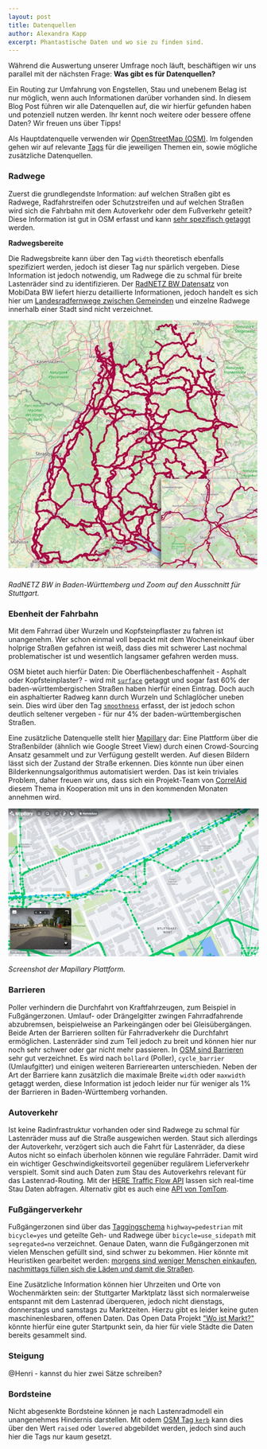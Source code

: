 ```yaml
---
layout: post
title: Datenquellen
author: Alexandra Kapp
excerpt: Phantastische Daten und wo sie zu finden sind.
---
```


Während die Auswertung unserer Umfrage noch läuft, beschäftigen wir uns parallel mit der nächsten Frage: 
**Was gibt es für Datenquellen?** 

Ein Routing zur Umfahrung von Engstellen, Stau und unebenem Belag ist nur möglich, wenn auch Informationen darüber vorhanden sind. In diesem Blog Post führen wir alle Datenquellen auf, die wir hierfür gefunden haben und potenziell nutzen werden. 
Ihr kennt noch weitere oder bessere offene Daten? Wir freuen uns über Tipps!

Als Hauptdatenquelle verwenden wir [OpenStreetMap (OSM)](https://www.openstreetmap.de/). Im folgenden gehen wir auf relevante [Tags](https://wiki.openstreetmap.org/wiki/Tags) für die jeweiligen Themen ein, sowie mögliche zusätzliche Datenquellen.

### Radwege

Zuerst die grundlegendste Information: auf welchen Straßen gibt es Radwege, Radfahrstreifen oder Schutzstreifen und auf welchen Straßen wird sich die Fahrbahn mit dem Autoverkehr oder dem Fußverkehr geteilt? Diese Information ist gut in OSM erfasst und kann [sehr spezifisch getaggt](https://wiki.openstreetmap.org/wiki/DE:Key:cycleway) werden.

**Radwegsbereite**

Die Radwegsbreite kann über den Tag `width` theoretisch ebenfalls spezifiziert werden, jedoch ist dieser Tag nur spärlich vergeben. Diese Information ist jedoch notwendig, um Radwege die zu schmal für breite Lastenräder sind zu identifizieren. 
Der [RadNETZ BW Datensatz](https://www.mobidata-bw.de/dataset/radnetz-bw) von MobiData BW liefert hierzu detaillierte Informationen, jedoch handelt es sich hier um [Landesradfernwege zwischen Gemeinden](https://www.aktivmobil-bw.de/radverkehr/radnetz/das-radnetz/) und einzelne Radwege innerhalb einer Stadt sind nicht verzeichnet.

![RadNETZ BW in Baden-Württemberg und Zoom auf den Ausschnitt für Stuttgart.](/assets/images/RadNETZ.jpg)

*RadNETZ BW in Baden-Württemberg und Zoom auf den Ausschnitt für Stuttgart.*

### Ebenheit der Fahrbahn

Mit dem Fahrrad über Wurzeln und Kopfsteinpflaster zu fahren ist unangenehm. Wer schon einmal voll bepackt mit dem Wocheneinkauf über holprige Straßen gefahren ist weiß, dass dies mit schwerer Last nochmal problematischer ist und wesentlich langsamer gefahren werden muss.

OSM bietet auch hierfür Daten: Die Oberflächenbeschaffenheit - Asphalt oder Kopfsteinplaster? - wird mit [`surface`](https://wiki.openstreetmap.org/wiki/DE:Key:surface) getaggt und sogar fast 60% der baden-württembergischen Straßen haben hierfür einen Eintrag. Doch auch ein asphaltierter Radweg kann durch Wurzeln und Schlaglöcher uneben sein. Dies wird über den Tag [`smoothness`](https://wiki.openstreetmap.org/wiki/DE:Key:smoothness) erfasst, der ist jedoch schon deutlich seltener    vergeben - für nur 4% der baden-württembergischen Straßen.

Eine zusätzliche Datenquelle stellt hier [Mapillary](https://www.mapillary.com/) dar: Eine Plattform über die Straßenbilder (ähnlich wie Google Street View) durch einen Crowd-Sourcing Ansatz gesammelt und zur Verfügung gestellt werden. Auf diesen Bildern lässt sich der Zustand der Straße erkennen. Dies könnte nun über einen Bilderkennungsalgorithmus automatisiert werden. Das ist kein triviales Problem, daher freuen wir uns, dass sich ein Projekt-Team von [CorrelAid](https://correlaid.org) diesem Thema in Kooperation mit uns in den kommenden Monaten annehmen wird.  

![MapilScreenshot der Mapillary Plattform](/assets/images/mapillary_screenshot.jpg)

*Screenshot der Mapillary Plattform.*


### Barrieren

Poller verhindern die Durchfahrt von Kraftfahrzeugen, zum Beispiel in Fußgängerzonen. Umlauf- oder Drängelgitter zwingen Fahrradfahrende abzubremsen, beispielweise an Parkeingängen oder bei Gleisübergängen. Beide Arten der Barrieren sollten für Fahrradverkehr die Durchfahrt ermöglichen. Lastenräder sind zum Teil jedoch zu breit und können hier nur noch sehr schwer oder gar nicht mehr passieren.
In [OSM sind Barrieren](https://wiki.openstreetmap.org/wiki/DE:Key:barrier) sehr gut verzeichnet. Es wird nach `bollard` (Poller), `cycle_barrier` (Umlaufgitter) und einigen weiteren Barrierearten unterschieden. Neben der Art der Barriere kann zusätzlich die maximale Breite `width` oder `maxwidth` getaggt werden, diese Information ist jedoch leider nur für weniger als 1% der Barrieren in Baden-Württemberg vorhanden.

### Autoverkehr

Ist keine Radinfrastruktur vorhanden oder sind Radwege zu schmal für Lastenräder muss auf die Straße ausgewichen werden. Staut sich allerdings der Autoverkehr, verzögert sich auch die Fahrt für Lastenräder, da diese Autos nicht so einfach überholen können wie reguläre Fahrräder. Damit wird ein wichtiger Geschwindigkeitsvorteil gegenüber regulärem Lieferverkehr verspielt. Somit sind auch Daten zum Stau des Autoverkehrs relevant für das Lastenrad-Routing.
Mit der [HERE Traffic Flow API](https://developer.here.com/documentation/traffic/dev_guide/topics_v6.1/example-flow.html) lassen sich real-time Stau Daten abfragen. 
Alternativ gibt es auch eine [API von TomTom](https://developer.here.com/documentation/traffic/dev_guide/topics_v6.1/example-flow.html).

### Fußgängerverkehr

Fußgängerzonen sind über das [Taggingschema](https://wiki.openstreetmap.org/wiki/DE:Bicycle/Radverkehrsanlagen_kartieren) `highway=pedestrian` mit `bicycle=yes` und geteilte Geh- und Radwege über `bicycle=use_sidepath` mit `segregated=no` verzeichnet. 
Genaue Daten, wann die Fußgängerzonen mit vielen Menschen gefüllt sind, sind schwer zu bekommen. Hier könnte mit Heuristiken gearbeitet werden: [morgens sind weniger Menschen einkaufen, nachmittags füllen sich die Läden und damit die Straßen](https://de.statista.com/infografik/7503/bestellzeiten-handel-e-commerce/).

Eine Zusätzliche Information können hier Uhrzeiten und Orte von Wochenmärkten sein: der Stuttgarter Marktplatz lässt sich normalerweise entspannt mit dem Lastenrad überqueren, jedoch nicht dienstags, donnerstags und samstags zu Marktzeiten. Hierzu gibt es leider keine guten maschinenlesbaren, offenen Daten. Das Open Data Projekt ["Wo ist Markt?"](https://wo-ist-markt.de/#stuttgart) könnte hierfür eine guter Startpunkt sein, da hier für viele Städte die Daten bereits gesammelt sind.

### Steigung

@Henri - kannst du hier zwei Sätze schreiben?

### Bordsteine

Nicht abgesenkte Bordsteine können je nach Lastenradmodell ein unangenehmes Hindernis darstellen. Mit odem [OSM Tag `kerb`](https://wiki.openstreetmap.org/wiki/Key:kerb) kann dies über den Wert `raised` oder `lowered` abgebildet werden, jedoch sind auch hier die Tags nur kaum gesetzt.